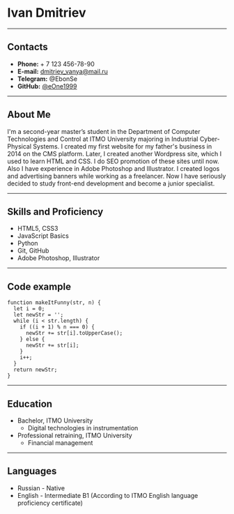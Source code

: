 # Ivan Dmitriev
---
## Contacts
* **Phone:** + 7 123 456-78-90
* **E-mail:** dmitriev_vanya@mail.ru
* **Telegram:** @EbonSe
* **GitHub:** [@eOne1999](https://github.com/eOne1999 "GitHub")
---
## About Me
I'm a second-year master’s student in the Department of Computer Technologies and Control at ITMO University majoring in Industrial Cyber-Physical Systems. 
I created my first website for my father's business in 2014 on the CMS platform. Later, I created another Wordpress site, which I used to learn HTML and CSS. I do SEO promotion of these sites until now. Also I have experience in Adobe Photoshop and Illustrator. I created logos and advertising banners while working as a freelancer.
Now I have seriously decided to study front-end development and become a junior specialist.

---
## Skills and Proficiency
* HTML5, CSS3
* JavaScript Basics
* Python
* Git, GitHub
* Adobe Photoshop, Illustrator
---
## Code example
```
function makeItFunny(str, n) {
  let i = 0;
  let newStr = '';
  while (i < str.length) {
    if ((i + 1) % n === 0) {
      newStr += str[i].toUpperCase();
    } else {
      newStr += str[i];
    }
    i++;
  }
  return newStr;
}
```
---
## Education
* Bachelor, ITMO University
    + Digital technologies in instrumentation
* Professional retraining, ITMO University
    + Financial management
---
## Languages
* Russian - Native
* English - Intermediate B1 (According to ITMO English language proficiency certificate)